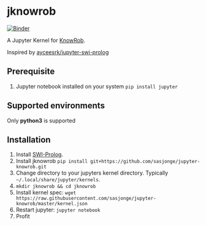 # jknowrob

[![Binder](https://binder.intel4coro.de/badge_logo.svg)](https://binder.intel4coro.de/v2/gh/yxzhan/jupyter-knowrob.git/master?labpath=lectures%2Fneem_init.ipynb)

A Jupyter Kernel for [KnowRob](https://github.com/knowrob/knowrob).

Inspired by [ayceesrk/jupyter-swi-prolog](https://github.com/kayceesrk/jupyter-swi-prolog)

## Prerequisite
1. Jupyter notebook installed on your system `pip install jupyter`

## Supported environments

Only **python3** is supported

## Installation

1. Install [SWI-Prolog](http://www.swi-prolog.org).
2. Install jknowrob `pip install git+https://github.com/sasjonge/jupyter-knowrob.git`
3. Change directory to your jupyters kernel directory. Typically `~/.local/share/jupyter/kernels`.
4. `mkdir jknowrob && cd jknowrob`
5. Install kernel spec: `wget https://raw.githubusercontent.com/sasjonge/jupyter-knowrob/master/kernel.json`
6. Restart jupyter: `jupyter notebook`
7. Profit
